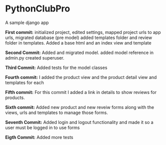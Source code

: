 # PythonClubPro

A sample django app

<b>First commit:</b> initialized project, edited settings, mapped project urls to app urls, migrated database (pre model) added templates folder and review folder in templates. Added a base html and an index view and template

<b>Second Commit:</b> Added and migrated model. added model reference in admin.py created superuser.

<b>Third Commit:</b> Added tests for the model classes

<b>Fourth commit:</b> I added the product view and the product detail view and templates for each

<b>Fifth commit:</b> For this commit I added a link in details to show reviews for products.

<b>Sixth commit:</b> Added new product and new reveiw forms along with the views, urls and templates to manage those forms.

<b>Seventh Commit:</b> Added login and logout functionality and made it so a user must be logged in to use forms

<b>Eigth Commit:</b> Added more tests

